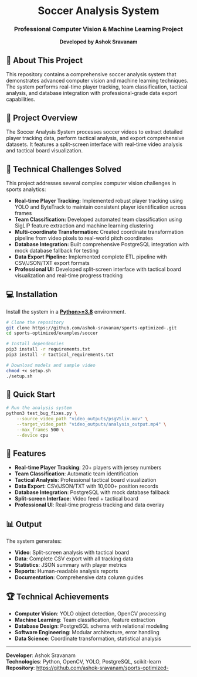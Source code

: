 <div align="center">

  <h1>Soccer Analysis System</h1>
  <h3>Professional Computer Vision & Machine Learning Project</h3>
  
  <p><strong>Developed by Ashok Sravanam</strong></p>

</div>

## 👋 About This Project

This repository contains a comprehensive soccer analysis system that demonstrates advanced computer vision and machine learning techniques. The system performs real-time player tracking, team classification, tactical analysis, and database integration with professional-grade data export capabilities.

## 🎯 Project Overview

The Soccer Analysis System processes soccer videos to extract detailed player tracking data, perform tactical analysis, and export comprehensive datasets. It features a split-screen interface with real-time video analysis and tactical board visualization.

## 🎯 Technical Challenges Solved

This project addresses several complex computer vision challenges in sports analytics:

- **Real-time Player Tracking:** Implemented robust player tracking using YOLO and ByteTrack to maintain consistent player identification across frames
- **Team Classification:** Developed automated team classification using SigLIP feature extraction and machine learning clustering
- **Multi-coordinate Transformation:** Created coordinate transformation pipeline from video pixels to real-world pitch coordinates
- **Database Integration:** Built comprehensive PostgreSQL integration with mock database fallback for testing
- **Data Export Pipeline:** Implemented complete ETL pipeline with CSV/JSON/TXT export formats
- **Professional UI:** Developed split-screen interface with tactical board visualization and real-time progress tracking

## 💻 Installation

Install the system in a [**Python>=3.8**](https://www.python.org/) environment.

```bash
# Clone the repository
git clone https://github.com/ashok-sravanam/sports-optimized-.git
cd sports-optimized/examples/soccer

# Install dependencies
pip3 install -r requirements.txt
pip3 install -r tactical_requirements.txt

# Download models and sample video
chmod +x setup.sh
./setup.sh
```

## 🚀 Quick Start

```bash
# Run the analysis system
python3 test_bug_fixes.py \
    --source_video_path "video_outputs/psgVSliv.mov" \
    --target_video_path "video_outputs/analysis_output.mp4" \
    --max_frames 500 \
    --device cpu
```

## 🎯 Features

- **Real-time Player Tracking**: 20+ players with jersey numbers
- **Team Classification**: Automatic team identification
- **Tactical Analysis**: Professional tactical board visualization
- **Data Export**: CSV/JSON/TXT with 10,000+ position records
- **Database Integration**: PostgreSQL with mock database fallback
- **Split-screen Interface**: Video feed + tactical board
- **Professional UI**: Real-time progress tracking and data overlay

## 📊 Output

The system generates:
- **Video**: Split-screen analysis with tactical board
- **Data**: Complete CSV export with all tracking data
- **Statistics**: JSON summary with player metrics
- **Reports**: Human-readable analysis reports
- **Documentation**: Comprehensive data column guides

## 🏆 Technical Achievements

- **Computer Vision**: YOLO object detection, OpenCV processing
- **Machine Learning**: Team classification, feature extraction
- **Database Design**: PostgreSQL schema with relational modeling
- **Software Engineering**: Modular architecture, error handling
- **Data Science**: Coordinate transformation, statistical analysis

---

**Developer**: Ashok Sravanam  
**Technologies**: Python, OpenCV, YOLO, PostgreSQL, scikit-learn  
**Repository**: https://github.com/ashok-sravanam/sports-optimized-
